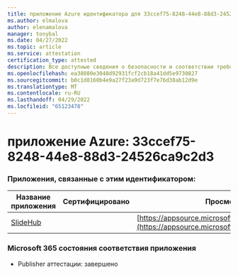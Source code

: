 ```yaml
---
title: приложение Azure идентификатора для 33ccef75-8248-44e8-88d3-24526ca9c2d3
ms.author: elmalova
author: elenamalova
manager: tonybal
ms.date: 04/27/2022
ms.topic: article
ms.service: attestation
certification_type: attested
description: Все доступные сведения о безопасности и соответствии требованиям для 33ccef75-8248-44e8-88d3-24526ca9c2d3.
ms.openlocfilehash: ea38080e3048d92931fcf2cb18a41dd5e9730827
ms.sourcegitcommit: b0c1d8160b4e9a27f23a9d723f7e76d38ab12d9e
ms.translationtype: MT
ms.contentlocale: ru-RU
ms.lasthandoff: 04/29/2022
ms.locfileid: "65123478"
---
```

# <a name="azure-app-id-33ccef75-8248-44e8-88d3-24526ca9c2d3"></a>приложение Azure: 33ccef75-8248-44e8-88d3-24526ca9c2d3


### <a name="apps-associated-with-this-id"></a>Приложения, связанные с этим идентификатором:
| **Название приложения** | **Сертифицировано** | **Просмотр в AppSource** |
|--------------|---------------|-----------------------|
| [SlideHub](../forward/WA200001625.md) |  | [https://appsource.microsoft.com/product/office/WA200001625](https://appsource.microsoft.com/product/office/WA200001625) |

### <a name="microsoft-365-app-compliance-status"></a>Microsoft 365 состояния соответствия приложения
- Publisher аттестации: завершено
